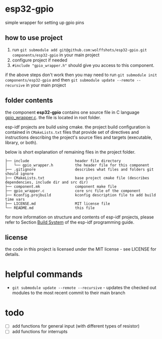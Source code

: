 # esp32-gpio

simple wrapper for setting up gpio pins

## how to use project

1. run ```git submodule add git@github.com:wolffshots/esp32-gpio.git components/esp32-gpio``` in your main project
2. configure project if needed
3. ```#include "gpio_wrapper.h"``` should give you access to this component.

if the above steps don't work then you may need to run ```git submodule init components/esp32-gpio``` 
and then ```git submodule update --remote --recursive``` in your main project

## folder contents

the component **esp32-gpio** contains one source file in C language [gpio_wrapper.c](gpio_wrapper.c). the file is located in root folder.

esp-idf projects are build using cmake. the project build configuration is contained in `CMakeLists.txt` files that provide set of directives and instructions describing the project's source files and targets (executable, library, or both). 

below is short explanation of remaining files in the project folder.

```
├── include                     header file directory
│   └── gpio_wrapper.h          the header file for this component
├── .gitignore                  describes what files and folders git should ignore
├── CMakeLists.txt              base project cmake file (describes dependencies, include dir and src dir)
├── component.mk                component make file
├── gpio_wrapper.c              core src file of the component
├── Kconfig.projbuild           kconfig description file to add build time vars
├── LICENSE.md                  MIT license file
└── README.md                   this file
```

for more information on structure and contents of esp-idf projects, please refer to Section [Build System](https://docs.espressif.com/projects/esp-idf/en/latest/esp32/api-guides/build-system.html) of the esp-idf programming guide.

## license

the code in this project is licensed under the MIT license - see LICENSE for details.

# helpful commands
- ```git submodule update --remote --recursive``` - updates the checked out modules to the most recent commit to their main branch

# todo
 
 - [ ] add functions for general input (with different types of resistor)
 - [ ] add functions for interrupts